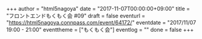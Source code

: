 +++
author = "html5nagoya"
date = "2017-11-07T00:00:00+09:00"
title = "フロントエンドもくもく会 #09"
draft = false
eventurl = "https://html5nagoya.connpass.com/event/64172/"
eventdate = "2017/11/07 19:00 - 21:00"
eventtheme = ["もくもく会"]
eventlog = ""
done = false
+++
